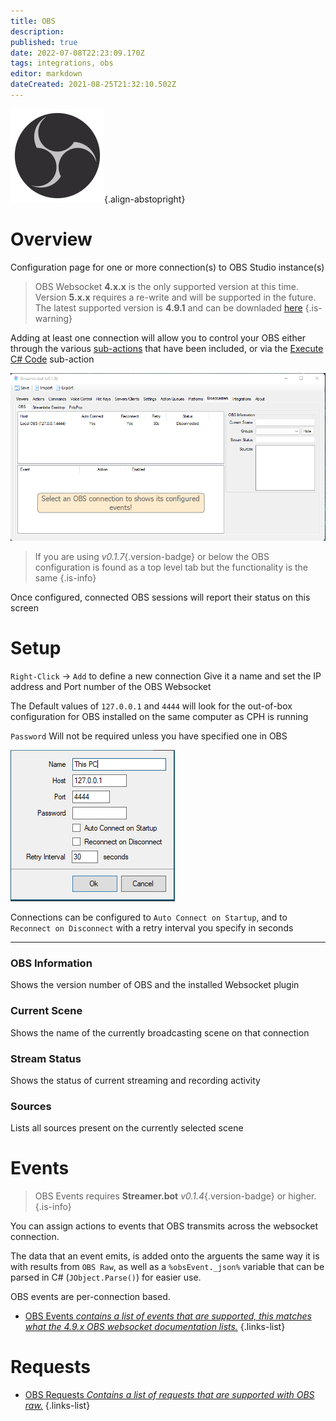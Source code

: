 ```yaml
---
title: OBS
description: 
published: true
date: 2022-07-08T22:23:09.170Z
tags: integrations, obs
editor: markdown
dateCreated: 2021-08-25T21:32:10.502Z
---
```


![obs.svg](/logos/obs.svg){.align-abstopright}

# Overview
Configuration page for one or more connection(s) to OBS Studio instance(s)

> OBS Websocket **4.x.x** is the only supported version at this time. 
> Version **5.x.x** requires a re-write and will be supported in the future.
> The latest supported version is **4.9.1** and can be downladed [here](https://obsproject.com/forum/resources/obs-websocket-remote-control-obs-studio-from-websockets.466/)
{.is-warning}

Adding at least one connection will allow you to control your OBS either through the various [sub-actions](/Sub-Actions#main) that have been included, or via the [Execute C# Code](/Sub-Actions/Code/Execute-CSharp-Code) sub-action

![broadcasters-obs-018.png](/broadcasters-obs-018.png)

> If you are using *v0.1.7*{.version-badge} or below the OBS configuration is found as a top level tab but the functionality is the same
{.is-info}


Once configured, connected OBS sessions will report their status on this screen

# Setup
`Right-Click` -> `Add` to define a new connection
Give it a name and set the IP address and Port number of the OBS Websocket

The Default values of `127.0.0.1` and `4444` will look for the out-of-box configuration for OBS installed on the same computer as CPH is running

`Password` Will not be required unless you have specified one in OBS

![New Connection](/119574587-9adb7e80-bdad-11eb-82c1-ec9ed668a40d.png)


Connections can be configured to `Auto Connect on Startup`, and to `Reconnect on Disconnect` with a retry interval you specify in seconds

***

### OBS Information

Shows the version number of OBS and the installed Websocket plugin

### Current Scene

Shows the name of the currently broadcasting scene on that connection

### Stream Status

Shows the status of current streaming and recording activity

### Sources

Lists all sources present on the currently selected scene

# Events

> OBS Events requires **Streamer.bot** *v0.1.4*{.version-badge} or higher.
{.is-info}

You can assign actions to events that OBS transmits across the websocket connection.

The data that an event emits, is added onto the arguents the same way it is with results from `OBS Raw`, as well as a `%obsEvent._json%` variable that can be parsed in C# (`JObject.Parse()`) for easier use.

OBS events are per-connection based.

* [OBS Events *contains a list of events that are supported, this matches what the 4.9.x OBS websocket documentation lists.*](/en/Broadcasters/OBS/Events)
{.links-list}
# Requests
* [OBS Requests *Contains a list of requests that are supported with OBS raw.*](/en/Broadcasters/OBS/Requests) 
{.links-list}